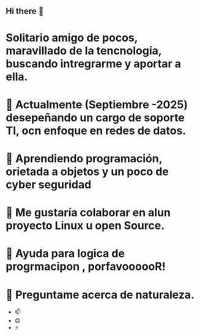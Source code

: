 ## Hi there 👋



# Solitario amigo de pocos, maravillado de la tencnología, buscando intregrarme y aportar a ella.


# 🔭 Actualmente (Septiembre -2025) desepeñando un cargo de soporte TI, ocn enfoque en redes de datos.
# 🌱 Aprendiendo programación, orietada a objetos y un poco de cyber seguridad
# 👯 Me gustaría colaborar en alun proyecto Linux u open Source.
# 🤔 Ayuda para logica de progrmacipon , porfavoooooR!
# 💬 Preguntame acerca de  naturaleza.
- 📫 
- 😄 
- ⚡ 

